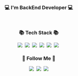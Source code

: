 <h3 align="center">💻 I'm BackEnd Developer 💻</h3>
<br>
<h3 align="center">📚 Tech Stack 📚</h3>
<p align="center">
  <img src="https://img.shields.io/badge/Java-007396?style=flat-square&logo=Java&logoColor=white"/></a>&nbsp
  <img src="https://img.shields.io/badge/Javascript-F7DF1E?style=flat-square&logo=javascript&logoColor=white"/></a>&nbsp 
  <img src ="https://img.shields.io/badge/Spring%20Boot-6DB33F?style=flat-square&logo=springboot&logoColor=white"/></a>&nbsp
  <img src="https://img.shields.io/badge/Mysql-4479A1?style=flat-square&logo=MySql&logoColor=white"/></a>&nbsp 
  <img src="https://img.shields.io/badge/AWS-232F3E?style=flat-square&logo=amazonaws&logoColor=white"/></a>&nbsp
  <img src="https://img.shields.io/badge/Ubuntu-E95420?style=flat-square&logo=ubuntu&logoColor=white"/></a>&nbsp
</p>

<h3 align="center">🌈 Follow Me 🌈</h3>
<p align="center">
  <a href="https://velog.io/@ujin2021"><img src="https://img.shields.io/badge/-Techblog-%2304BEB8?style=flat-square&logo=tvtime&logoColor=white&link=[https://https://ujin-dev.tistory.com](https://velog.io/@ujin2021)"/></a>&nbsp
  <a href="https://www.instagram.com/dldbwls._/"><img src="https://img.shields.io/badge/Instagram-E4405F?style=flat-square&logo=Instagram&logoColor=white&link=https://www.instagram.com/dldbwls._/"/></a>&nbsp
  <a href="mailto:ujin2021@gmail.com"><img src="https://img.shields.io/badge/Gmail-d14836?style=flat-square&logo=Gmail&logoColor=white&link=mailto:ujin2021@gmail.com"/></a>
</p>
